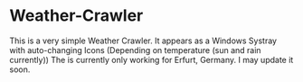 # Weather-Crawler

This is a very simple Weather Crawler. It appears as a Windows Systray with auto-changing Icons (Depending on temperature (sun and rain currently))
The is currently only working for Erfurt, Germany. I may update it soon.
